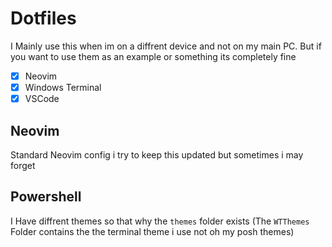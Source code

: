 # Dotfiles

I Mainly use this when im on a diffrent device and not on my main PC.
But if you want to use them as an example or something its completely fine

- [x] Neovim
- [x] Windows Terminal
- [x] VSCode

## Neovim

Standard Neovim config i try to keep this updated but sometimes i may forget

## Powershell

I Have diffrent themes so that why the `themes` folder exists (The `WTThemes` Folder contains the the terminal theme i use not oh my posh themes)
